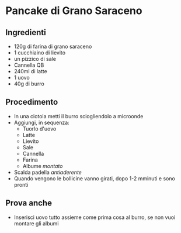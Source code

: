 # Pancake di Grano Saraceno

## Ingredienti
- 120g di farina di grano saraceno
- 1 cucchiaino di lievito
- un pizzico di sale
- Cannella QB
- 240ml di latte
- 1 uovo
- 40g di burro

## Procedimento
- In una ciotola metti il burro sciogliendolo a microonde
- Aggiungi, in sequenza:
    - Tuorlo d'uovo
    - Latte
    - Lievito
    - Sale
    - Cannella
    - Farina
    - Albume *montato*
- Scalda padella *antiaderente*
- Quando vengono le bollicine vanno girati, dopo 1-2 mminuti e sono pronti

## Prova anche
- Inserisci uovo tutto assieme come prima cosa al burro, se non vuoi montare gli albumi
